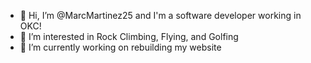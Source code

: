 - 👋 Hi, I’m @MarcMartinez25 and I'm a software developer working in OKC!
- 👀 I’m interested in Rock Climbing, Flying, and Golfing
- 🌱 I’m currently working on rebuilding my website
<!---
MarcMartinez25/MarcMartinez25 is a ✨ special ✨ repository because its `README.md` (this file) appears on your GitHub profile.
You can click the Preview link to take a look at your changes.
--->
